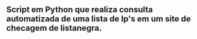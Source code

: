 ## Script em Python que realiza consulta automatizada de uma lista de Ip's em um site de checagem de listanegra.
